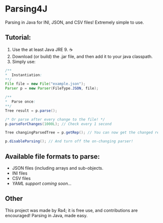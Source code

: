# Parsing4J
Parsing in Java for INI, JSON, and CSV files!
Extremely simple to use.

## Tutorial:

1. Use the at least Java JRE 9. ☕
2. Download (or build) the .jar file, and then add it to your java classpath.
3. Simply use:
```java
/**
*  Instantiation:
**/
File file = new File("example.json");
Parser p = new Parser(FileType.JSON, file);

/**
*  Parse once:
**/
Tree result = p.parse();

/* Or parse after every change to the file! */
p.parseForChanges(1000L); // Check every 1 second

Tree changingParsedTree = p.getRep(); // You can now get the changed representation on each change

p.disableParsing(); // And turn off the on-changing parser!
```

## Available file formats to parse:

- JSON files (including arrays and sub-objects.
- INI files
- CSV files
- *YAML support coming soon...*

## Other

This project was made by Ra4; it is free use, and contributions are encouraged! Parsing in Java, made easy.
